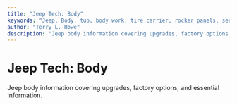 ```yaml
---
title: "Jeep Tech: Body"
keywords: "Jeep, Body, tub, body work, tire carrier, rocker panels, seats"
author: "Terry L. Howe"
description: "Jeep body information covering upgrades, factory options, and essential information."
---
```

# Jeep Tech: Body

Jeep body information covering upgrades, factory options, and essential information.